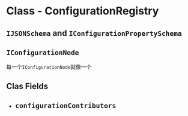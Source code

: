 
# Class - ConfigurationRegistry

## `IJSONSchema` and `IConfigurationPropertySchema`


## `IConfigurationNode`
每一个`IConfigurationNode`就像一个

## Clas Fields
- `configurationContributors`
  - 
